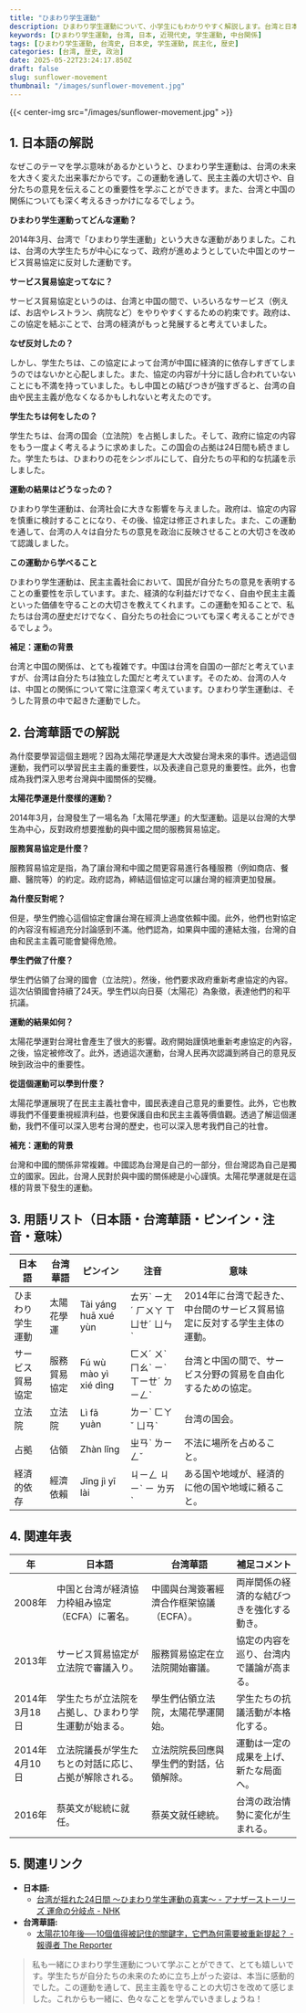 ```yaml
---
title: "ひまわり学生運動"
description: ひまわり学生運動について、小学生にもわかりやすく解説します。台湾と日本の近現代史を深く理解しましょう。
keywords: [ひまわり学生運動, 台湾, 日本, 近現代史, 学生運動, 中台関係]
tags: [ひまわり学生運動, 台湾史, 日本史, 学生運動, 民主化, 歴史]
categories: [台湾, 歴史, 政治]
date: 2025-05-22T23:24:17.850Z
draft: false
slug: sunflower-movement
thumbnail: "/images/sunflower-movement.jpg"
---
```


{{< center-img src="/images/sunflower-movement.jpg" >}}

## 1. 日本語の解説

なぜこのテーマを学ぶ意味があるかというと、ひまわり学生運動は、台湾の未来を大きく変えた出来事だからです。この運動を通して、民主主義の大切さや、自分たちの意見を伝えることの重要性を学ぶことができます。また、台湾と中国の関係についても深く考えるきっかけになるでしょう。

**ひまわり学生運動ってどんな運動？**

2014年3月、台湾で「ひまわり学生運動」という大きな運動がありました。これは、台湾の大学生たちが中心になって、政府が進めようとしていた中国とのサービス貿易協定に反対した運動です。

**サービス貿易協定ってなに？**

サービス貿易協定というのは、台湾と中国の間で、いろいろなサービス（例えば、お店やレストラン、病院など）をやりやすくするための約束です。政府は、この協定を結ぶことで、台湾の経済がもっと発展すると考えていました。

**なぜ反対したの？**

しかし、学生たちは、この協定によって台湾が中国に経済的に依存しすぎてしまうのではないかと心配しました。また、協定の内容が十分に話し合われていないことにも不満を持っていました。もし中国との結びつきが強すぎると、台湾の自由や民主主義が危なくなるかもしれないと考えたのです。

**学生たちは何をしたの？**

学生たちは、台湾の国会（立法院）を占拠しました。そして、政府に協定の内容をもう一度よく考えるように求めました。この国会の占拠は24日間も続きました。学生たちは、ひまわりの花をシンボルにして、自分たちの平和的な抗議を示しました。

**運動の結果はどうなったの？**

ひまわり学生運動は、台湾社会に大きな影響を与えました。政府は、協定の内容を慎重に検討することになり、その後、協定は修正されました。また、この運動を通して、台湾の人々は自分たちの意見を政治に反映させることの大切さを改めて認識しました。

**この運動から学べること**

ひまわり学生運動は、民主主義社会において、国民が自分たちの意見を表明することの重要性を示しています。また、経済的な利益だけでなく、自由や民主主義といった価値を守ることの大切さを教えてくれます。この運動を知ることで、私たちは台湾の歴史だけでなく、自分たちの社会についても深く考えることができるでしょう。

**補足：運動の背景**

台湾と中国の関係は、とても複雑です。中国は台湾を自国の一部だと考えていますが、台湾は自分たちは独立した国だと考えています。そのため、台湾の人々は、中国との関係について常に注意深く考えています。ひまわり学生運動は、そうした背景の中で起きた運動でした。

## 2. 台湾華語での解説

為什麼要學習這個主題呢？因為太陽花學運是大大改變台灣未來的事件。透過這個運動，我們可以學習民主主義的重要性，以及表達自己意見的重要性。此外，也會成為我們深入思考台灣與中國關係的契機。

**太陽花學運是什麼樣的運動？**

2014年3月，台灣發生了一場名為「太陽花學運」的大型運動。這是以台灣的大學生為中心，反對政府想要推動的與中國之間的服務貿易協定。

**服務貿易協定是什麼？**

服務貿易協定是指，為了讓台灣和中國之間更容易進行各種服務（例如商店、餐廳、醫院等）的約定。政府認為，締結這個協定可以讓台灣的經濟更加發展。

**為什麼反對呢？**

但是，學生們擔心這個協定會讓台灣在經濟上過度依賴中國。此外，他們也對協定的內容沒有經過充分討論感到不滿。他們認為，如果與中國的連結太強，台灣的自由和民主主義可能會變得危險。

**學生們做了什麼？**

學生們佔領了台灣的國會（立法院）。然後，他們要求政府重新考慮協定的內容。這次佔領國會持續了24天。學生們以向日葵（太陽花）為象徵，表達他們的和平抗議。

**運動的結果如何？**

太陽花學運對台灣社會產生了很大的影響。政府開始謹慎地重新考慮協定的內容，之後，協定被修改了。此外，透過這次運動，台灣人民再次認識到將自己的意見反映到政治中的重要性。

**從這個運動可以學到什麼？**

太陽花學運展現了在民主主義社會中，國民表達自己意見的重要性。此外，它也教導我們不僅要重視經濟利益，也要保護自由和民主主義等價值觀。透過了解這個運動，我們不僅可以深入思考台灣的歷史，也可以深入思考我們自己的社會。

**補充：運動的背景**

台灣和中國的關係非常複雜。中國認為台灣是自己的一部分，但台灣認為自己是獨立的國家。因此，台灣人民對於與中國的關係總是小心謹慎。太陽花學運就是在這樣的背景下發生的運動。

## 3. 用語リスト（日本語・台湾華語・ピンイン・注音・意味）

| 日本語 | 台湾華語 | ピンイン | 注音 | 意味 |
|---|---|---|---|---|
| ひまわり学生運動 | 太陽花學運 | Tài yáng huā xué yùn | ㄊㄞˋ ㄧㄤˊ ㄏㄨㄚ ㄒㄩㄝˊ ㄩㄣˋ | 2014年に台湾で起きた、中台間のサービス貿易協定に反対する学生主体の運動。 |
| サービス貿易協定 | 服務貿易協定 | Fú wù mào yì xié dìng | ㄈㄨˊ ㄨˋ ㄇㄠˋ ㄧˋ ㄒㄧㄝˊ ㄉㄧㄥˋ | 台湾と中国の間で、サービス分野の貿易を自由化するための協定。 |
| 立法院 | 立法院 | Lì fǎ yuàn | ㄌㄧˋ ㄈㄚˇ ㄩㄢˋ | 台湾の国会。 |
| 占拠 | 佔領 | Zhàn lǐng | ㄓㄢˋ ㄌㄧㄥˇ | 不法に場所を占めること。 |
| 経済的依存 | 經濟依賴 | Jīng jì yī lài | ㄐㄧㄥ ㄐㄧˋ ㄧ ㄌㄞˋ | ある国や地域が、経済的に他の国や地域に頼ること。 |

## 4. 関連年表

| 年 | 日本語 | 台湾華語 | 補足コメント |
|---|---|---|---|
| 2008年 | 中国と台湾が経済協力枠組み協定（ECFA）に署名。 | 中國與台灣簽署經濟合作框架協議（ECFA）。 | 両岸関係の経済的な結びつきを強化する動き。 |
| 2013年 | サービス貿易協定が立法院で審議入り。 | 服務貿易協定在立法院開始審議。 | 協定の内容を巡り、台湾内で議論が高まる。 |
| 2014年3月18日 | 学生たちが立法院を占拠し、ひまわり学生運動が始まる。 | 學生們佔領立法院，太陽花學運開始。 | 学生たちの抗議活動が本格化する。 |
| 2014年4月10日 | 立法院議長が学生たちとの対話に応じ、占拠が解除される。 | 立法院院長回應與學生們的對話，佔領解除。 | 運動は一定の成果を上げ、新たな局面へ。 |
| 2016年 | 蔡英文が総統に就任。 | 蔡英文就任總統。 | 台湾の政治情勢に変化が生まれる。 |

## 5. 関連リンク

*   **日本語:** 
    *   [台湾が揺れた24日間 〜ひまわり学生運動の真実〜 - アナザーストーリーズ 運命の分岐点 - NHK](https://www.nhk.jp/p/anotherstories/ts/VWRZ1WWNYP/episode/te/7MQ8W15LGZ/)
*   **台湾華語:**
    *   [太陽花10年後──10個值得被記住的關鍵字，它們為何需要被重新提起？ - 報導者 The Reporter](https://www.twreporter.org/a/318-movement-10th-anniversary-10-keywords)

> 私も一緒にひまわり学生運動について学ぶことができて、とても嬉しいです。学生たちが自分たちの未来のために立ち上がった姿は、本当に感動的でした。この運動を通して、民主主義を守ることの大切さを改めて感じました。これからも一緒に、色々なことを学んでいきましょうね！
